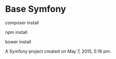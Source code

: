 Base Symfony
============

composer install

npm install

bower install


A Symfony project created on May 7, 2015, 5:16 pm.
